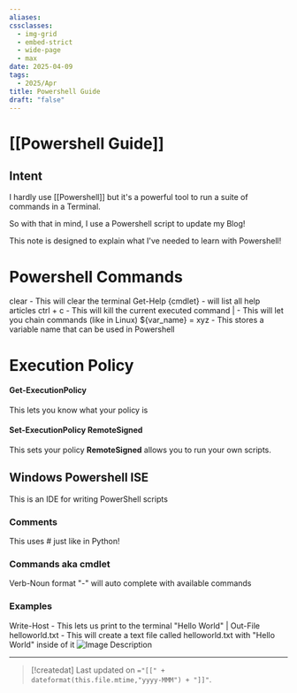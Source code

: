 ```yaml
---
aliases: 
cssclasses:
  - img-grid
  - embed-strict
  - wide-page
  - max
date: 2025-04-09
tags:
  - 2025/Apr
title: Powershell Guide
draft: "false"
---
```

# [[Powershell Guide]]

## Intent
I hardly use [[Powershell]] but it's a powerful tool to run a suite of commands in a Terminal.  

So with that in mind, I use a Powershell script to update my Blog!

This note is designed to explain what I've needed to learn with Powershell!

# Powershell Commands
clear - This will clear the terminal
Get-Help {cmdlet} - will list all help articles
ctrl + c - This will kill the current executed command
| - This will let you chain commands (like in Linux)
${var_name} = xyz - This stores a variable name that can be used in Powershell

# Execution Policy
#### Get-ExecutionPolicy    
This lets you know what your policy is

#### Set-ExecutionPolicy RemoteSigned  
This sets your policy **RemoteSigned** allows you to run your own scripts.

## Windows Powershell ISE
This is an IDE for writing PowerShell scripts
### Comments
This uses # just like in Python!
### Commands aka cmdlet
Verb-Noun format
"-" will auto complete with available commands
### Examples
Write-Host - This lets us print to the terminal 
"Hello World" | Out-File helloworld.txt - This will create a text file called helloworld.txt with "Hello World" inside of it
![Image Description](/images/Powershell%20Guide%201-1.png)



---
> [!createdat] Last updated on `="[[" + dateformat(this.file.mtime,"yyyy-MMM") + "]]"`.